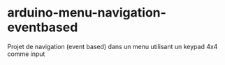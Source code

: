 # arduino-menu-navigation-eventbased
Projet de navigation (event based) dans un menu utilisant un keypad 4x4 comme input

